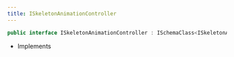 ```yaml
---
title: ISkeletonAnimationController
---
```


```csharp
public interface ISkeletonAnimationController : ISchemaClass<ISkeletonAnimationController>, ISchemaField, ISchemaClass, INativeHandle
```

- Implements

